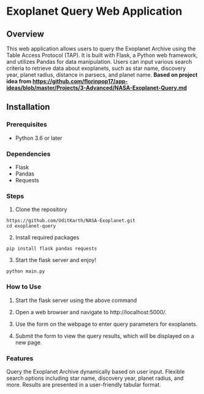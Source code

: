 # Exoplanet Query Web Application
## Overview
This web application allows users to query the Exoplanet Archive using the Table Access Protocol (TAP). It is built with Flask, a Python web framework, and utilizes Pandas for data manipulation. Users can input various search criteria to retrieve data about exoplanets, such as star name, discovery year, planet radius, distance in parsecs, and planet name. **Based on project idea from https://github.com/florinpop17/app-ideas/blob/master/Projects/3-Advanced/NASA-Exoplanet-Query.md**

## Installation

### Prerequisites
- Python 3.6 or later

### Dependencies
- Flask
- Pandas
- Requests

### Steps
1. Clone the repository
```
https://github.com/UditKarth/NASA-Exoplanet.git
cd exoplanet-query
```

2. Install required packages 
```
pip install flask pandas requests
```

3. Start the flask server and enjoy!
```
python main.py
```

### How to Use
1. Start the flask server using the above command

2. Open a web browser and navigate to http://localhost:5000/.

3. Use the form on the webpage to enter query parameters for exoplanets.

4. Submit the form to view the query results, which will be displayed on a new page.

### Features
Query the Exoplanet Archive dynamically based on user input.
Flexible search options including star name, discovery year, planet radius, and more.
Results are presented in a user-friendly tabular format.
